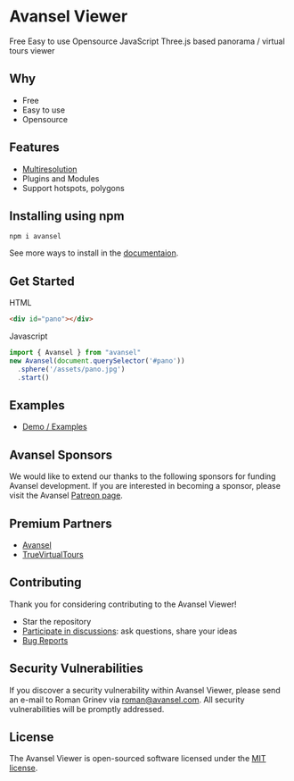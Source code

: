 # Avansel Viewer

Free Easy to use Opensource JavaScript Three.js based panorama / virtual tours viewer

## Why

* Free
* Easy to use
* Opensource

## Features

* [Multiresolution](https://avansel.github.io/documentation/#multires)
* Plugins and Modules
* Support hotspots, polygons


## Installing using npm

```
npm i avansel
```
See more ways to install in the [documentaion](https://avansel.github.io/documentation/).

## Get Started

HTML
```html
<div id="pano"></div>
```

Javascript
```javascript
import { Avansel } from "avansel"
new Avansel(document.querySelector('#pano'))
  .sphere('/assets/pano.jpg')
  .start()
```
## Examples

* [Demo / Examples](https://avansel.github.io/examples/)

## Avansel Sponsors

We would like to extend our thanks to the following sponsors for funding Avansel development. If you are interested in becoming a sponsor, please visit the Avansel [Patreon page](https://www.patreon.com/grinev).

## Premium Partners

* [Avansel](https://avansel.com)
* [TrueVirtualTours](https://truevirtualtours.com)

## Contributing

Thank you for considering contributing to the Avansel Viewer!
* Star the repository
* [Participate in discussions](https://github.com/avansel/viewer/discussions): ask questions, share your ideas
* [Bug Reports](https://github.com/avansel/viewer/issues)

## Security Vulnerabilities

If you discover a security vulnerability within Avansel Viewer, please send an e-mail to Roman Grinev via roman@avansel.com. All security vulnerabilities will be promptly addressed.

## License

The Avansel Viewer is open-sourced software licensed under the [MIT license](https://opensource.org/licenses/MIT).

